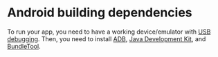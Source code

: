 # Android building dependencies
To run your app, you need to have a working device/emulator with [USB debugging](https://www.howtogeek.com/129728/how-to-enable-developer-options-menu-and-enable-and-usb-debugging-on-android/).
Then, you need to install [ADB](https://www.xda-developers.com/install-adb-windows-macos-linux/), [Java Development Kit](https://www.oracle.com/fr/java/technologies/downloads/), and [BundleTool](https://github.com/google/bundletool/releases).